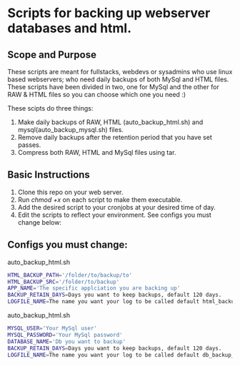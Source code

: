 # Scripts for backing up webserver databases and html.
## Scope and Purpose
These scripts are meant for fullstacks, webdevs or sysadmins who use linux based webservers; who need daily backups of both MySql and HTML files. These scripts have been divided in two, one for MySql and the other for RAW & HTML files so you can choose which one you need :)

These scipts do three things:
1. Make daily backups of RAW, HTML (auto_backup_html.sh) and mysql(auto_backup_mysql.sh) files.
2. Remove daily backups after the retention period that you have set passes.
3. Compress both RAW, HTML and MySql files using tar.

## Basic Instructions
1. Clone this repo on your web server.
2. Run *chmod +x* on each script to make them executable.
3. Add the desired script to your cronjobs at your desired time of day.
4. Edit the scripts to reflect your environment. See configs you must change below:

## Configs you must change:
auto_backup_html.sh
```bash
HTML_BACKUP_PATH='/folder/to/backup/to'
HTML_BACKUP_SRC='/folder/to/backup'
APP_NAME='The specific applciation you are backing up'
BACKUP_RETAIN_DAYS=Days you want to keep backups, default 120 days.
LOGFILE_NAME=The name you want your log to be called default html_backup_log
```

auto_backup_html.sh
```bash
MYSQL_USER='Your MySql user'
MYSQL_PASSWORD='Your MySql password'
DATABASE_NAME='Db you want to backup'
BACKUP_RETAIN_DAYS=Days you want to keep backups, default 120 days.
LOGFILE_NAME=The name you want your log to be called default db_backup_log
```
